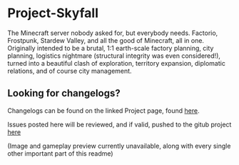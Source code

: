 # Project-Skyfall
The Minecraft server nobody asked for, but everybody needs. Factorio, Frostpunk, Stardew Valley, and all the good of Minecraft, all in one.
Originally intended to be a brutal, 1:1 earth-scale factory planning, city planning, logistics nightmare (structural integrity was even considered!), turned into a beautiful clash of exploration, territory expansion, diplomatic relations, and of course city management.

## Looking for changelogs?
Changelogs can be found on the linked Project page, found [here](<https://github.com/McSnurtle/projects/1/>).


Issues posted here will be reviewed, and if valid, pushed to the gitub project [here](<https://github.com/users/McSnurtle/projects/1/views/5>)

(Image and gameplay preview currently unavailable, along with every single other important part of this readme)
